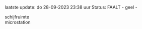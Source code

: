 laatste update: 
do 28-09-2023 23:38   uur 
Status: FAALT - geel - 
<div class="service Y">schijfruimte</div><div class="service Y">microstation</div>